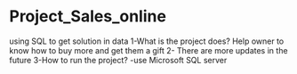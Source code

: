 # Project_Sales_online
using SQL to get solution in data 
1-What is the project does?
Help owner to know how to buy more and get them a gift
2- There are more updates in the future
3-How to run the project?
-use Microsoft SQL server

